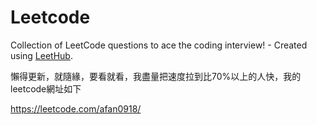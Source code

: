 # Leetcode
Collection of LeetCode questions to ace the coding interview! - Created using [LeetHub](https://github.com/QasimWani/LeetHub).

懶得更新，就隨緣，要看就看，我盡量把速度拉到比70%以上的人快，我的leetcode網址如下

https://leetcode.com/afan0918/
